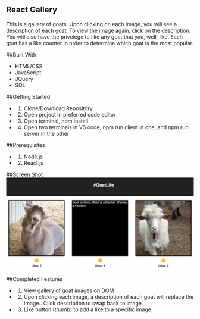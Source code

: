 ## React Gallery
This is a gallery of goats. Upon clicking on each image, you will see a description of each goat. To view the image again, click on the description. You will also have the privelege to like any goat that you, well, like. Each goat has a like counter in order to determine which goat is the most popular.

##Built With
- HTML/CSS
- JavaScript 
- JQuery
- SQL 

##Getting Started
- 1) Clone/Download Repository 
- 2) Open project in preferred code editor
- 3) Open terminal, npm install 
- 4) Open two terminals in VS code, npm run client in one, and npm run server in the other 

##Prerequisites
- 1) Node.js
- 2) React.js

##Screen Shot
![Cmd + click to view screenshot:](/public/images/goatLifeScreenshot.png)

##Completed Features
- 1) View gallery of goat images on DOM 
- 2) Upon clicking each image, a description of each goat will replace the image.. Click description to swap back to        image
- 3) Like button (thumb) to add a like to a specific image 